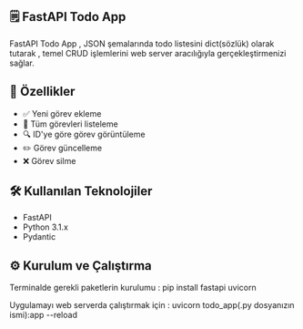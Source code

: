 ## 🗒️ FastAPI Todo App 
FastAPI Todo App , JSON şemalarında todo listesini dict(sözlük) olarak tutarak , temel CRUD işlemlerini web server aracılığıyla gerçekleştirmenizi sağlar.

## 🚀 Özellikler

- ✅ Yeni görev ekleme  
- 📄 Tüm görevleri listeleme  
- 🔍 ID'ye göre görev görüntüleme  
- ✏️ Görev güncelleme  
- ❌ Görev silme  

## 🛠️ Kullanılan Teknolojiler
* FastAPI
* Python 3.1.x
* Pydantic

## ⚙️ Kurulum ve Çalıştırma
Terminalde gerekli paketlerin kurulumu :
pip install fastapi uvicorn

Uygulamayı web serverda çalıştırmak için : 
uvicorn todo_app(.py dosyanızın ismi):app --reload
